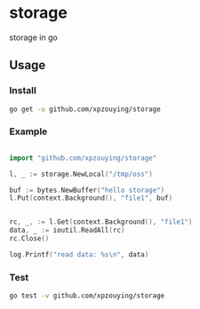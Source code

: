 # storage
storage in go


## Usage

### Install

```bash
go get -u github.com/xpzouying/storage
```

### Example

```go

import "github.com/xpzouying/storage"

l, _ := storage.NewLocal("/tmp/oss")

buf := bytes.NewBuffer("hello storage")
l.Put(context.Background(), "file1", buf)


rc, _, := l.Get(context.Background(), "file1")
data, _ := ioutil.ReadAll(rc)
rc.Close()

log.Printf("read data: %s\n", data)
```


### Test

```bash
go test -v github.com/xpzouying/storage
```
